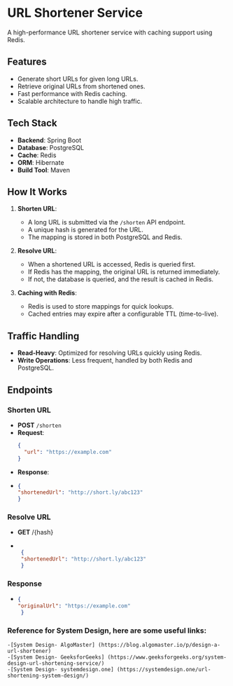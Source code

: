 # URL Shortener Service

A high-performance URL shortener service with caching support using Redis.

## Features
- Generate short URLs for given long URLs.
- Retrieve original URLs from shortened ones.
- Fast performance with Redis caching.
- Scalable architecture to handle high traffic.

## Tech Stack
- **Backend**: Spring Boot
- **Database**: PostgreSQL
- **Cache**: Redis
- **ORM**: Hibernate
- **Build Tool**: Maven

## How It Works
1. **Shorten URL**:
    - A long URL is submitted via the `/shorten` API endpoint.
    - A unique hash is generated for the URL.
    - The mapping is stored in both PostgreSQL and Redis.

2. **Resolve URL**:
    - When a shortened URL is accessed, Redis is queried first.
    - If Redis has the mapping, the original URL is returned immediately.
    - If not, the database is queried, and the result is cached in Redis.

3. **Caching with Redis**:
    - Redis is used to store mappings for quick lookups.
    - Cached entries may expire after a configurable TTL (time-to-live).

## Traffic Handling
- **Read-Heavy**: Optimized for resolving URLs quickly using Redis.
- **Write Operations**: Less frequent, handled by both Redis and PostgreSQL.

## Endpoints
### Shorten URL
- **POST** `/shorten`
- **Request**:
  ```json
  {
    "url": "https://example.com"
  }
- **Response**:
- ```json
  {
  "shortenedUrl": "http://short.ly/abc123"
  }

### Resolve URL
- **GET** /{hash}
- ```json
  
   {
   "shortenedUrl": "http://short.ly/abc123"
   }
### Response
- ```json
  {
  "originalUrl": "https://example.com"
   }

### Reference for System Design, here are some useful links:
    -[System Design- AlgoMaster] (https://blog.algomaster.io/p/design-a-url-shortener)
    -[System Design- GeeksforGeeks] (https://www.geeksforgeeks.org/system-design-url-shortening-service/)
    -[System Design- systemdesign.one] (https://systemdesign.one/url-shortening-system-design/)


